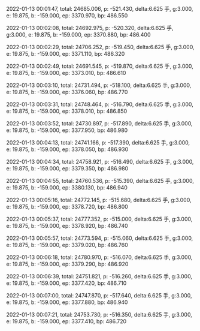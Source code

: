 2022-01-13 00:01:47, total: 24685.006, p: -521.430, delta:6.625 手, g:3.000, e: 19.875, b: -159.000, ep: 3370.970, bp: 486.550

2022-01-13 00:02:08, total: 24692.975, p: -520.320, delta:6.625 手, g:3.000, e: 19.875, b: -159.000, ep: 3370.880, bp: 486.400

2022-01-13 00:02:29, total: 24706.252, p: -519.450, delta:6.625 手, g:3.000, e: 19.875, b: -159.000, ep: 3371.110, bp: 486.320

2022-01-13 00:02:49, total: 24691.545, p: -519.870, delta:6.625 手, g:3.000, e: 19.875, b: -159.000, ep: 3373.010, bp: 486.610

2022-01-13 00:03:10, total: 24731.494, p: -518.100, delta:6.625 手, g:3.000, e: 19.875, b: -159.000, ep: 3376.060, bp: 486.770

2022-01-13 00:03:31, total: 24748.464, p: -516.790, delta:6.625 手, g:3.000, e: 19.875, b: -159.000, ep: 3378.010, bp: 486.850

2022-01-13 00:03:52, total: 24730.897, p: -517.890, delta:6.625 手, g:3.000, e: 19.875, b: -159.000, ep: 3377.950, bp: 486.980

2022-01-13 00:04:13, total: 24741.166, p: -517.390, delta:6.625 手, g:3.000, e: 19.875, b: -159.000, ep: 3378.050, bp: 486.930

2022-01-13 00:04:34, total: 24758.921, p: -516.490, delta:6.625 手, g:3.000, e: 19.875, b: -159.000, ep: 3379.350, bp: 486.980

2022-01-13 00:04:55, total: 24760.536, p: -515.390, delta:6.625 手, g:3.000, e: 19.875, b: -159.000, ep: 3380.130, bp: 486.940

2022-01-13 00:05:16, total: 24772.145, p: -515.680, delta:6.625 手, g:3.000, e: 19.875, b: -159.000, ep: 3378.720, bp: 486.800

2022-01-13 00:05:37, total: 24777.352, p: -515.000, delta:6.625 手, g:3.000, e: 19.875, b: -159.000, ep: 3378.920, bp: 486.740

2022-01-13 00:05:57, total: 24773.594, p: -515.060, delta:6.625 手, g:3.000, e: 19.875, b: -159.000, ep: 3379.020, bp: 486.760

2022-01-13 00:06:18, total: 24780.970, p: -516.070, delta:6.625 手, g:3.000, e: 19.875, b: -159.000, ep: 3379.290, bp: 486.920

2022-01-13 00:06:39, total: 24751.821, p: -516.260, delta:6.625 手, g:3.000, e: 19.875, b: -159.000, ep: 3377.420, bp: 486.710

2022-01-13 00:07:00, total: 24747.870, p: -517.640, delta:6.625 手, g:3.000, e: 19.875, b: -159.000, ep: 3377.880, bp: 486.940

2022-01-13 00:07:21, total: 24753.730, p: -516.350, delta:6.625 手, g:3.000, e: 19.875, b: -159.000, ep: 3377.410, bp: 486.720